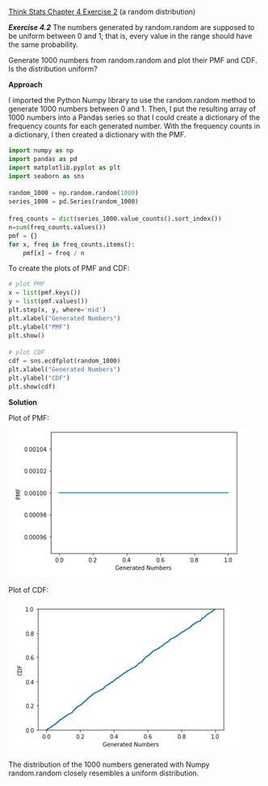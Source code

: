 [Think Stats Chapter 4 Exercise 2](http://greenteapress.com/thinkstats2/html/thinkstats2005.html#toc41) (a random distribution)

***Exercise 4.2*** The numbers generated by random.random are supposed to be uniform between 0 and 1; that is, every value in the range should have the same probability.

Generate 1000 numbers from random.random and plot their PMF and CDF. Is the distribution uniform?



**Approach**

I imported the Python Numpy library to use the random.random method to generate 1000 numbers between 0 and 1. Then, I put the resulting array of 1000 numbers into a Pandas series so that I could create a dictionary of the frequency counts for each generated number.  With the frequency counts in a dictionary, I then created a dictionary with the PMF. 

```python
import numpy as np
import pandas as pd
import matplotlib.pyplot as plt
import seaborn as sns

random_1000 = np.random.random(1000)
series_1000 = pd.Series(random_1000)

freq_counts = dict(series_1000.value_counts().sort_index())
n=sum(freq_counts.values())
pmf = {}
for x, freq in freq_counts.items():
    pmf[x] = freq / n
```

To create the plots of PMF and CDF:

```python
# plot PMF
x = list(pmf.keys())
y = list(pmf.values())
plt.step(x, y, where='mid')
plt.xlabel("Generated Numbers")
plt.ylabel("PMF")
plt.show()

# plot CDF
cdf = sns.ecdfplot(random_1000)
plt.xlabel("Generated Numbers")
plt.ylabel("CDF")
plt.show(cdf)
```



**Solution**

Plot of PMF:

![Ex2_4_pmf](../../img/ex4_2_pmf.png)

Plot of CDF:

![Ex2_4_cdf](../../img/ex4_2_cdf.png)



The distribution of the 1000 numbers generated with Numpy random.random closely resembles a uniform distribution. 

